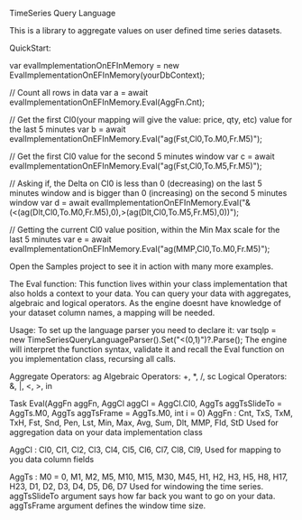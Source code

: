 TimeSeries Query Language

This is a library to aggregate values on user defined time series datasets.

QuickStart:

var evalImplementationOnEFInMemory = new EvalImplementationOnEFInMemory(yourDbContext);

// Count all rows in data
var a = await evalImplementationOnEFInMemory.Eval(AggFn.Cnt); 														

// Get the first Cl0(your mapping will give the value: price, qty, etc) value for the last 5 minutes
var b = await evalImplementationOnEFInMemory.Eval("ag(Fst,Cl0,To.M0,Fr.M5)");										

// Get the first Cl0 value for the second 5 minutes window
var c = await evalImplementationOnEFInMemory.Eval("ag(Fst,Cl0,To.M5,Fr.M5)");										

// Asking if, the Delta on Cl0 is less than 0 (decreasing) on the last 5 minutes window and is bigger than 0 (increasing) on the second 5 minutes window
var d = await evalImplementationOnEFInMemory.Eval("&(<(ag(Dlt,Cl0,To.M0,Fr.M5),0),>(ag(Dlt,Cl0,To.M5,Fr.M5),0))");	

// Getting the current Cl0 value position, within the Min Max scale for the last 5 minutes
var e = await evalImplementationOnEFInMemory.Eval("ag(MMP,Cl0,To.M0,Fr.M5)");										

Open the Samples project to see it in action with many more examples.

The Eval function:
This function lives within your class implementation that also holds a context to your data.
You can query your data with aggregates, algebraic and logical operators.
As the engine doesnt have knowledge of your dataset column names, a mapping will be needed.

Usage:
To set up the language parser you need to declare it:
var tsqlp = new TimeSeriesQueryLanguageParser().Set("<(0,1)")?.Parse();
The engine will interpret the function syntax, validate it and recall the Eval function on you implementation class, recursing all calls.

Aggregate Operators: ag
Algebraic Operators: +, *, /, sc
Logical Operators: &, |, <, >, in

Task<decimal> Eval(AggFn aggFn, AggCl aggCl = AggCl.Cl0, AggTs aggTsSlideTo = AggTs.M0, AggTs aggTsFrame = AggTs.M0, int i = 0)
AggFn : Cnt, TxS, TxM, TxH, Fst, Snd, Pen, Lst, Min, Max, Avg, Sum, Dlt, MMP, FId, StD
Used for aggregation data on your data implementation class

AggCl : Cl0, Cl1, Cl2, Cl3, Cl4, Cl5, Cl6, Cl7, Cl8, Cl9,
Used for mapping to you data column fields

AggTs : M0 = 0, M1, M2, M5, M10, M15, M30, M45, H1, H2, H3, H5, H8, H17, H23, D1, D2, D3, D4, D5, D6, D7
Used for windowing the time series. aggTsSlideTo argument says how far back you want to go on your data. aggTsFrame argument defines the window time size.
